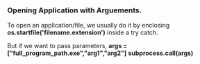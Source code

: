 ### Opening Application with Arguements.

To open an application/file, we usually do it by enclosing **os.startfile('filename.extension')** inside a try catch.

But if we want to pass parameters,
**args = ["full_program_path.exe","arg1","arg2"]**
**subprocess.call(args)**
